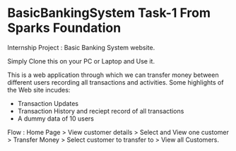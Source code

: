 # BasicBankingSystem Task-1 From Sparks Foundation
Internship Project : Basic Banking System website. 

Simply Clone this on your PC or Laptop and Use it.

This is a web application through which we can transfer money between different users recording all transactions and activities.
Some highlights of the Web site incudes: 
- Transaction Updates
- Transaction History and reciept record of all transactions
- A dummy data of 10 users


Flow : Home Page > View customer details > Select and View one customer > Transfer Money > Select customer to transfer to > View all Customers.
